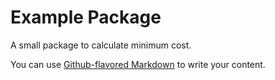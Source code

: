 # Example Package

A small package to calculate minimum cost.

You can use [Github-flavored Markdown](https://guides.github.com/features/mastering-markdown/)
to write your content.
